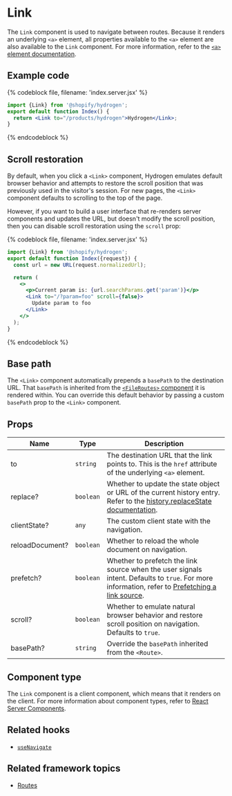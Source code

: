 # Link


The `Link` component is used to navigate between routes. Because it renders an underlying `<a>` element, all properties available to the `<a>` element are also available to the `Link` component. For more information, refer to the [`<a>` element documentation](https://developer.mozilla.org/en-US/docs/Web/HTML/Element/a#attributes).

## Example code

{% codeblock file, filename: 'index.server.jsx' %}

```jsx
import {Link} from '@shopify/hydrogen';
export default function Index() {
  return <Link to="/products/hydrogen">Hydrogen</Link>;
}
```

{% endcodeblock %}

## Scroll restoration

By default, when you click a `<Link>` component, Hydrogen emulates default browser behavior and attempts to restore the scroll position that was previously used in the visitor's session. For new pages, the  `<Link>` component defaults to scrolling to the top of the page.

However, if you want to build a user interface that re-renders server components and updates the URL, but doesn't modify the scroll position, then you can disable scroll restoration using the `scroll` prop:

{% codeblock file, filename: 'index.server.jsx' %}

```jsx
import {Link} from '@shopify/hydrogen';
export default function Index({request}) {
  const url = new URL(request.normalizedUrl);

  return (
    <>
      <p>Current param is: {url.searchParams.get('param')}</p>
      <Link to="/?param=foo" scroll={false}>
        Update param to foo
      </Link>
    </>
  );
}
```

{% endcodeblock %}

## Base path

The `<Link>` component automatically prepends a `basePath` to the destination URL. That `basePath` is inherited from the [`<FileRoutes>` component](/docs/components/framework/fileroutes.md) it is rendered within. You can override this default behavior by passing a custom `basePath` prop to the `<Link>` component.

## Props

| Name            | Type                 | Description                                                                                                                                                                                                                                   |
| --------------- | -------------------- | --------------------------------------------------------------------------------------------------------------------------------------------------------------------------------------------------------------------------------------------- |
| to              | `string`  | The destination URL that the link points to. This is the `href` attribute of the underlying `<a>` element.                                                                                                                                    |
| replace?        | `boolean` | Whether to update the state object or URL of the current history entry. Refer to the [history.replaceState documentation](https://developer.mozilla.org/en-US/docs/Web/API/History/replaceState).                                             |
| clientState?    | `any`     | The custom client state with the navigation.                                                                                                                                                                                                  |
| reloadDocument? | `boolean` | Whether to reload the whole document on navigation.                                                                                                                                                                                           |
| prefetch?       | `boolean` | Whether to prefetch the link source when the user signals intent. Defaults to `true`. For more information, refer to [Prefetching a link source](https://shopify.dev/custom-storefronts/hydrogen/routing/manage-routes#prefetch-a-link-source). |
| scroll?         | `boolean` | Whether to emulate natural browser behavior and restore scroll position on navigation. Defaults to `true`.                                                                                                                                    |
| basePath? | `string` | Override the `basePath` inherited from the `<Route>`.

## Component type

The `Link` component is a client component, which means that it renders on the client. For more information about component types, refer to [React Server Components](https://shopify.dev/custom-storefronts/hydrogen/react-server-components).

## Related hooks

- [`useNavigate`](/docs/hooks/framework/usenavigate.md)

## Related framework topics

- [Routes](https://shopify.dev/custom-storefronts/hydrogen/routing)
